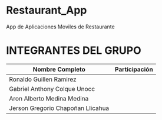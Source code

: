 # Restaurant_App
App de Aplicaciones Moviles de Restaurante 

# INTEGRANTES DEL GRUPO
| Nombre Completo | Participación  |
| --------------- | -------------- |
| Ronaldo Guillen Ramirez          | 
| Gabriel Anthony Colque Unocc     | 
| Aron Alberto Medina Medina       |
| Jerson Gregorio Chapoñan Llicahua| 

